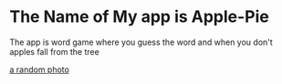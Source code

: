 # The Name of My app is Apple-Pie

The app is word game where you guess the word and when you don't apples fall from the tree



[a random photo](http://www.picsun.com)
